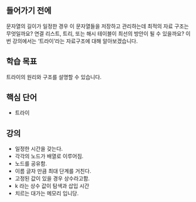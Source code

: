 ## 들어가기 전에

문자열의 길이가 일정한 경우 이 문자열들을 저장하고 관리하는데 최적의 자료 구조는 무엇일까요? 연결 리스트, 트리, 또는 해시 테이블이 최선의 방안이 될 수 있을까요? 이번 강의에서는 ‘트라이’라는 자료구조에 대해 알아보겠습니다.

## 학습 목표

트라이의 원리와 구조를 설명할 수 있습니다.

## 핵심 단어

- 트라이

## 강의

- 일정한 시간을 갖는다.
- 각각의 노드가 배열로 이루어짐.
- 노드를 공유함.
- 이름 글자 만큼 최대 단계를 거친다.
- 고정된 값이 있을 경우 상수라고함.
- k 라는 상수 값이 탐색과 삽입 시간
- 치르는 대가는 메모리 입니당.
